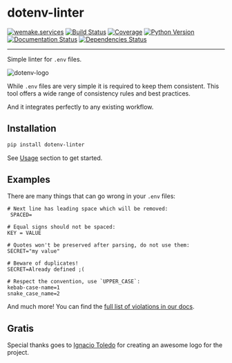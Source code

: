 # dotenv-linter

[![wemake.services](https://img.shields.io/badge/%20-wemake.services-green.svg?label=%20&logo=data%3Aimage%2Fpng%3Bbase64%2CiVBORw0KGgoAAAANSUhEUgAAABAAAAAQCAMAAAAoLQ9TAAAABGdBTUEAALGPC%2FxhBQAAAAFzUkdCAK7OHOkAAAAbUExURQAAAAAAAAAAAAAAAAAAAAAAAAAAAAAAAP%2F%2F%2F5TvxDIAAAAIdFJOUwAjRA8xXANAL%2Bv0SAAAADNJREFUGNNjYCAIOJjRBdBFWMkVQeGzcHAwksJnAPPZGOGAASzPzAEHEGVsLExQwE7YswCb7AFZSF3bbAAAAABJRU5ErkJggg%3D%3D)](https://wemake.services)
[![Build Status](https://travis-ci.org/wemake-services/dotenv-linter.svg?branch=master)](https://travis-ci.org/wemake-services/dotenv-linter)
[![Coverage](https://coveralls.io/repos/github/wemake-services/dotenv-linter/badge.svg?branch=master)](https://coveralls.io/github/wemake-services/dotenv-linter?branch=master)
[![Python Version](https://img.shields.io/pypi/pyversions/dotenv-linter.svg)](https://pypi.org/project/dotenv-linter/)
[![Documentation Status](https://readthedocs.org/projects/dotenv-linter/badge/?version=latest)](https://dotenv-linter.readthedocs.io/en/latest/?badge=latest)
[![Dependencies Status](https://img.shields.io/badge/dependencies-up%20to%20date-brightgreen.svg)](https://github.com/wemake-services/dotenv-linter/pulls?utf8=%E2%9C%93&q=is%3Apr%20author%3Aapp%2Fdependabot)

---

Simple linter for `.env` files.

![dotenv-logo](https://raw.githubusercontent.com/wemake-services/dotenv-linter/master/docs/_static/dotenv-logo.png)

While `.env` files are very simple it is required to keep them consistent.
This tool offers a wide range of consistency rules and best practices.

And it integrates perfectly to any existing workflow.


## Installation

```bash
pip install dotenv-linter
```

See [Usage](https://dotenv-linter.readthedocs.io/en/latest/#usage)
section to get started.


## Examples

There are many things that can go wrong in your `.env` files:

```env
# Next line has leading space which will be removed:
 SPACED=

# Equal signs should not be spaced:
KEY = VALUE

# Quotes won't be preserved after parsing, do not use them:
SECRET="my value"

# Beware of duplicates!
SECRET=Already defined ;(

# Respect the convention, use `UPPER_CASE`:
kebab-case-name=1
snake_case_name=2
```

And much more! You can find the [full list of violations in our docs](https://dotenv-linter.readthedocs.io/en/latest/pages/violations/).


## Gratis

Special thanks goes to [Ignacio Toledo](https://ign.uy)
for creating an awesome logo for the project.
